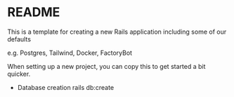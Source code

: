 # README

This is a template for creating a new Rails application including some of our defaults

e.g. Postgres, Tailwind, Docker, FactoryBot

When setting up a new project, you can copy this to get started a bit quicker.

* Database creation
rails db:create
